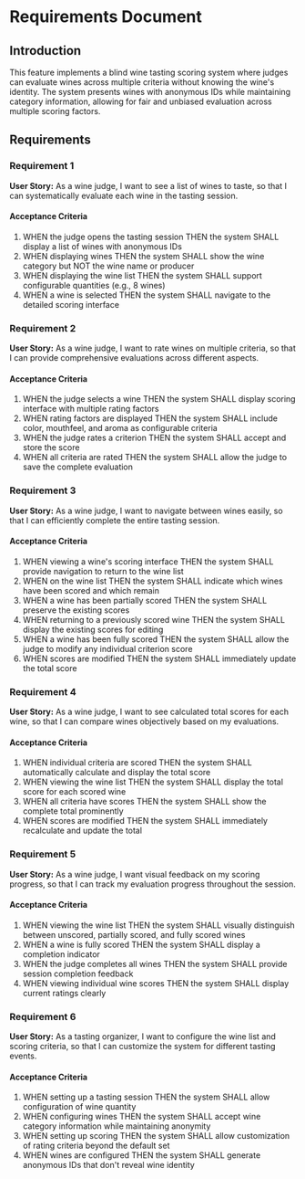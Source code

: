 # Requirements Document

## Introduction

This feature implements a blind wine tasting scoring system where judges can evaluate wines across multiple criteria without knowing the wine's identity. The system presents wines with anonymous IDs while maintaining category information, allowing for fair and unbiased evaluation across multiple scoring factors.

## Requirements

### Requirement 1

**User Story:** As a wine judge, I want to see a list of wines to taste, so that I can systematically evaluate each wine in the tasting session.

#### Acceptance Criteria

1. WHEN the judge opens the tasting session THEN the system SHALL display a list of wines with anonymous IDs
2. WHEN displaying wines THEN the system SHALL show the wine category but NOT the wine name or producer
3. WHEN displaying the wine list THEN the system SHALL support configurable quantities (e.g., 8 wines)
4. WHEN a wine is selected THEN the system SHALL navigate to the detailed scoring interface

### Requirement 2

**User Story:** As a wine judge, I want to rate wines on multiple criteria, so that I can provide comprehensive evaluations across different aspects.

#### Acceptance Criteria

1. WHEN the judge selects a wine THEN the system SHALL display scoring interface with multiple rating factors
2. WHEN rating factors are displayed THEN the system SHALL include color, mouthfeel, and aroma as configurable criteria
3. WHEN the judge rates a criterion THEN the system SHALL accept and store the score
4. WHEN all criteria are rated THEN the system SHALL allow the judge to save the complete evaluation

### Requirement 3

**User Story:** As a wine judge, I want to navigate between wines easily, so that I can efficiently complete the entire tasting session.

#### Acceptance Criteria

1. WHEN viewing a wine's scoring interface THEN the system SHALL provide navigation to return to the wine list
2. WHEN on the wine list THEN the system SHALL indicate which wines have been scored and which remain
3. WHEN a wine has been partially scored THEN the system SHALL preserve the existing scores
4. WHEN returning to a previously scored wine THEN the system SHALL display the existing scores for editing
5. WHEN a wine has been fully scored THEN the system SHALL allow the judge to modify any individual criterion score
6. WHEN scores are modified THEN the system SHALL immediately update the total score

### Requirement 4

**User Story:** As a wine judge, I want to see calculated total scores for each wine, so that I can compare wines objectively based on my evaluations.

#### Acceptance Criteria

1. WHEN individual criteria are scored THEN the system SHALL automatically calculate and display the total score
2. WHEN viewing the wine list THEN the system SHALL display the total score for each scored wine
3. WHEN all criteria have scores THEN the system SHALL show the complete total prominently
4. WHEN scores are modified THEN the system SHALL immediately recalculate and update the total

### Requirement 5

**User Story:** As a wine judge, I want visual feedback on my scoring progress, so that I can track my evaluation progress throughout the session.

#### Acceptance Criteria

1. WHEN viewing the wine list THEN the system SHALL visually distinguish between unscored, partially scored, and fully scored wines
2. WHEN a wine is fully scored THEN the system SHALL display a completion indicator
3. WHEN the judge completes all wines THEN the system SHALL provide session completion feedback
4. WHEN viewing individual wine scores THEN the system SHALL display current ratings clearly

### Requirement 6

**User Story:** As a tasting organizer, I want to configure the wine list and scoring criteria, so that I can customize the system for different tasting events.

#### Acceptance Criteria

1. WHEN setting up a tasting session THEN the system SHALL allow configuration of wine quantity
2. WHEN configuring wines THEN the system SHALL accept wine category information while maintaining anonymity
3. WHEN setting up scoring THEN the system SHALL allow customization of rating criteria beyond the default set
4. WHEN wines are configured THEN the system SHALL generate anonymous IDs that don't reveal wine identity
